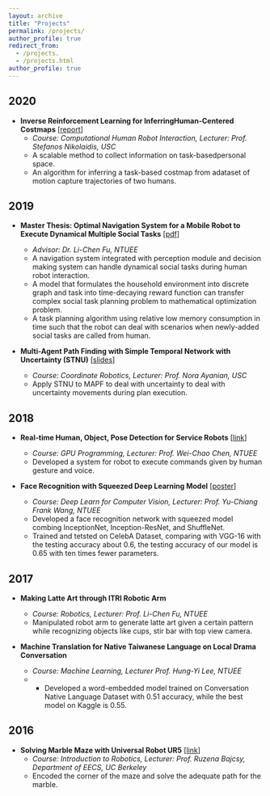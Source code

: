 ```yaml
---
layout: archive
title: "Projects"
permalink: /projects/
author_profile: true
redirect_from:
  - /projects.
  - /projects.html
author_profile: true
---
```


## 2020
- **Inverse Reinforcement Learning for InferringHuman-Centered Costmaps** [[report](http://r06921017.github.io/files/Costmaps_Final_Paper.pdf)]
  - *Course: Computational Human Robot Interaction, Lecturer: Prof. Stefanos Nikolaidis, USC*
  - A scalable method to collect information on task-basedpersonal space.
  - An algorithm for inferring a task-based costmap from adataset of motion capture trajectories of two humans.

## 2019
- **Master Thesis: Optimal Navigation System for a Mobile Robot to Execute Dynamical Multiple Social Tasks** [[pdf](http://r06921017.github.io/files/thesis_v13.pdf)]
  - *Advisor: Dr. Li-Chen Fu, NTUEE*
  - A navigation system integrated with perception module and decision making system can handle dynamical social tasks during human robot interaction.
  - A model that formulates the household environment into discrete graph and task into time-decaying reward function can transfer complex social task planning problem to mathematical optimization problem. 
  - A task planning algorithm using relative low memory consumption in time such that the robot can deal with scenarios when newly-added social tasks are called from human. 

- **Multi-Agent Path Finding with Simple Temporal Network with Uncertainty (STNU)** [[slides](http://r06921017.github.io/files/MAPF_STNU.pdf)]
  - *Course: Coordinate Robotics, Lecturer: Prof. Nora Ayanian, USC*
  - Apply STNU to MAPF to deal with uncertainty to deal with uncertainty movements during plan execution.

## 2018
- **Real-time Human, Object, Pose Detection for Service Robots** [[link](https://a9451406.wixsite.com/gpgpurobotproject)] 
  - *Course: GPU Programming, Lecturer: Prof. Wei-Chao Chen, NTUEE*
  - Developed a system for robot to execute commands given by human gesture and voice.

- **Face Recognition with Squeezed Deep Learning Model** [[poster](http://r06921017.github.io/files/DLCV_final_poster.pdf)]
  - *Course: Deep Learn for Computer Vision, Lecturer: Prof. Yu-Chiang Frank Wang, NTUEE*
  - Developed a face recognition network with squeezed model combing InceptionNet, Inception-ResNet, and ShuffleNet.
  - Trained and tetsted on CelebA Dataset, comparing with VGG-16 with the testing accuracy about 0.6, the testing accuracy of our model is 0.65 with ten times fewer parameters.

## 2017
- **Making Latte Art through ITRI Robotic Arm**
  - *Course: Robotics, Lecturer: Prof. Li-Chen Fu, NTUEE*
  - Manipulated robot arm to generate latte art given a certain pattern while recognizing objects like cups, stir bar with top view camera.

- **Machine Translation for Native Taiwanese Language on Local Drama Conversation**
  - *Course: Machine Learning, Lecturer Prof. Hung-Yi Lee, NTUEE*
  - * Developed a word-embedded model trained on Conversation Native Language Dataset with 0.51 accuracy, while the best model on Kaggle is 0.55.

## 2016
- **Solving Marble Maze with Universal Robot UR5** [[link](https://awehandsomemore.wixsite.com/ur5projectmarblemaze)]
  - *Course: Introduction to Robotics, Lecturer: Prof. Ruzena Bajcsy, Department of EECS, UC Berkeley*
  - Encoded the corner of the maze and solve the adequate path for the marble.
